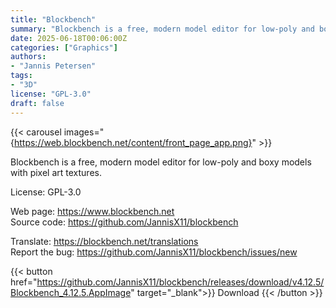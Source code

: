 ```yaml
---
title: "Blockbench"
summary: "Blockbench is a free, modern model editor for low-poly and boxy models with pixel art textures"
date: 2025-06-18T00:06:00Z
categories: ["Graphics"]
authors:
- "Jannis Petersen"
tags: 
- "3D"
license: "GPL-3.0"
draft: false
---
```


{{< carousel images="{https://web.blockbench.net/content/front_page_app.png}" >}}

Blockbench is a free, modern model editor for low-poly and boxy models with pixel art textures.

License: GPL-3.0

Web page: <https://www.blockbench.net>  
Source code: <https://github.com/JannisX11/blockbench>

Translate: <https://blockbench.net/translations>  
Report the bug: <https://github.com/JannisX11/blockbench/issues/new>  

{{< button href="https://github.com/JannisX11/blockbench/releases/download/v4.12.5/Blockbench_4.12.5.AppImage" target="_blank">}}
Download
{{< /button >}}